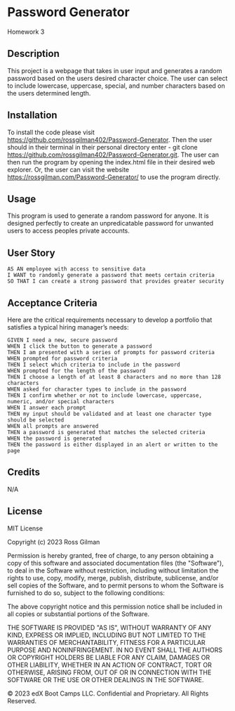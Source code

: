 # Password Generator

Homework 3

## Description

This project is a webpage that takes in user input and generates a random password based on the users desired character choice. The user can select to include lowercase, uppercase, special, and number characters based on the users determined length.

## Installation

To install the code please visit https://github.com/rossgilman402/Password-Generator. Then the user should in their terminal in their personal directory enter - git clone https://github.com/rossgilman402/Password-Generator.git. The user can then run the program by opening the index.html file in their desired web explorer. Or, the user can visit the website https://rossgilman.com/Password-Generator/ to use the program directly.

## Usage

This program is used to generate a random password for anyone. It is designed perfectly to create an unpredicatable password for unwanted users to access peoples private accounts.

## User Story

```
AS AN employee with access to sensitive data
I WANT to randomly generate a password that meets certain criteria
SO THAT I can create a strong password that provides greater security
```

## Acceptance Criteria

Here are the critical requirements necessary to develop a portfolio that satisfies a typical hiring manager’s needs:

```
GIVEN I need a new, secure password
WHEN I click the button to generate a password
THEN I am presented with a series of prompts for password criteria
WHEN prompted for password criteria
THEN I select which criteria to include in the password
WHEN prompted for the length of the password
THEN I choose a length of at least 8 characters and no more than 128 characters
WHEN asked for character types to include in the password
THEN I confirm whether or not to include lowercase, uppercase, numeric, and/or special characters
WHEN I answer each prompt
THEN my input should be validated and at least one character type should be selected
WHEN all prompts are answered
THEN a password is generated that matches the selected criteria
WHEN the password is generated
THEN the password is either displayed in an alert or written to the page
```

## Credits

N/A

## License

MIT License

Copyright (c) 2023 Ross Gilman

Permission is hereby granted, free of charge, to any person obtaining a copy
of this software and associated documentation files (the "Software"), to deal
in the Software without restriction, including without limitation the rights
to use, copy, modify, merge, publish, distribute, sublicense, and/or sell
copies of the Software, and to permit persons to whom the Software is
furnished to do so, subject to the following conditions:

The above copyright notice and this permission notice shall be included in all
copies or substantial portions of the Software.

THE SOFTWARE IS PROVIDED "AS IS", WITHOUT WARRANTY OF ANY KIND, EXPRESS OR
IMPLIED, INCLUDING BUT NOT LIMITED TO THE WARRANTIES OF MERCHANTABILITY,
FITNESS FOR A PARTICULAR PURPOSE AND NONINFRINGEMENT. IN NO EVENT SHALL THE
AUTHORS OR COPYRIGHT HOLDERS BE LIABLE FOR ANY CLAIM, DAMAGES OR OTHER
LIABILITY, WHETHER IN AN ACTION OF CONTRACT, TORT OR OTHERWISE, ARISING FROM,
OUT OF OR IN CONNECTION WITH THE SOFTWARE OR THE USE OR OTHER DEALINGS IN THE
SOFTWARE.

© 2023 edX Boot Camps LLC. Confidential and Proprietary. All Rights Reserved.

